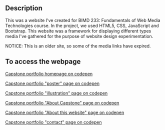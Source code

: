 ## Description

This was a website I've created for BIMD 233: Fundamentals of Web Media Technologies course. In the project, we used HTML5, CSS, JavaScript and Bootstrap. This website was a framework for displaying different types media I've gathered for the purpose of website design experimentation.

NOTICE: This is an older site, so some of the media links have expired. 

 
## To access the webpage
[Capstone portfolio homepage on codepen](https://codepen.io/jinzhen120/pen/OPJLPJy)

[Capstone portfolio "poster" page on codepen](https://codepen.io/jinzhen120/pen/GRNVpeZ)

[Capstone portfolio "illustration" page on codepen](https://codepen.io/jinzhen120/pen/ExNqxbe)

[Capstone portfolio "About Capstone" page on codepen](https://codepen.io/jinzhen120/pen/ZEBNEOj)

[Capstone portfolio "About this website" page on codepen](https://codepen.io/jinzhen120/pen/XWNQLrP)

[Capstone portfolio "contact" page on codepen](https://codepen.io/jinzhen120/pen/XWNQLwr)




